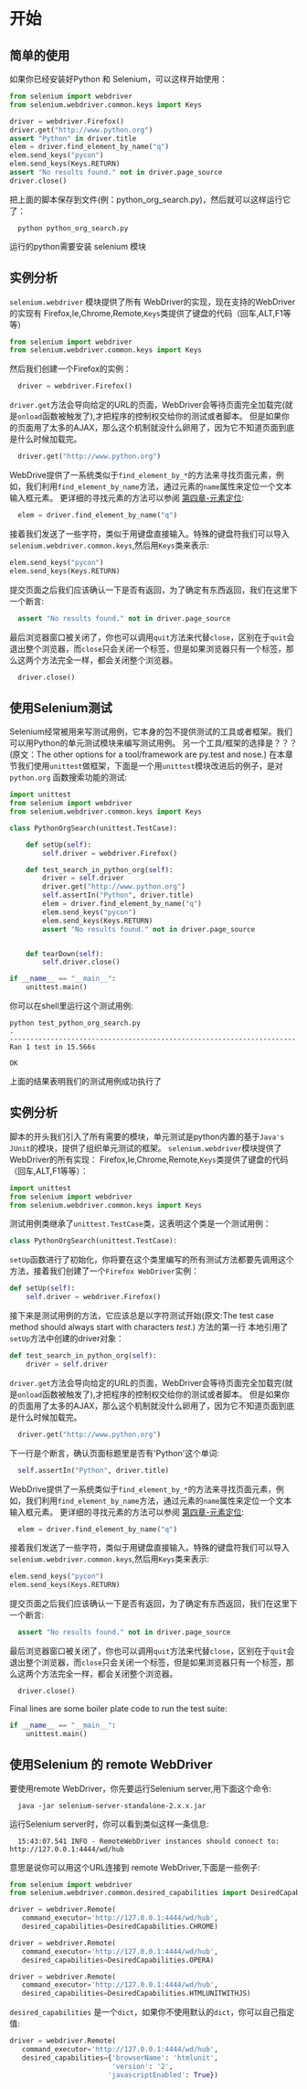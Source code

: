 # 开始
## 简单的使用
如果你已经安装好Python 和 Selenium，可以这样开始使用：
```python
from selenium import webdriver
from selenium.webdriver.common.keys import Keys

driver = webdriver.Firefox()
driver.get("http://www.python.org")
assert "Python" in driver.title
elem = driver.find_element_by_name("q")
elem.send_keys("pycon")
elem.send_keys(Keys.RETURN)
assert "No results found." not in driver.page_source
driver.close()
```
把上面的脚本保存到文件(例：python_org_search.py)，然后就可以这样运行它了：
```shell
  python python_org_search.py
  ```
运行的python需要安装 selenium 模块

## 实例分析
`selenium.webdriver` 模块提供了所有 WebDriver的实现，现在支持的WebDriver的实现有 Firefox,Ie,Chrome,Remote,`Keys`类提供了键盘的代码（回车,ALT,F1等等）
```python
from selenium import webdriver
from selenium.webdriver.common.keys import Keys
```
然后我们创建一个Firefox的实例：
```python
  driver = webdriver.Firefox()
```
`driver.get`方法会导向给定的URL的页面，WebDriver会等待页面完全加载完(就是`onload`函数被触发了),才把程序的控制权交给你的测试或者脚本。
但是如果你的页面用了太多的AJAX，那么这个机制就没什么卵用了，因为它不知道页面到底是什么时候加载完。
```python
  driver.get("http://www.python.org")
  ```
WebDrive提供了一系统类似于`find_element_by_*`的方法来寻找页面元素，例如，我们利用`find_element_by_name`方法，通过元素的`name`属性来定位一个文本输入框元素。
更详细的寻找元素的方法可以参阅 [第四章-元素定位](#):
```python
  elem = driver.find_element_by_name("q")
```
接着我们发送了一些字符，类似于用键盘直接输入。特殊的键盘符我们可以导入`selenium.webdriver.common.keys`,然后用`Keys`类来表示:
```python
elem.send_keys("pycon")
elem.send_keys(Keys.RETURN)
```
提交页面之后我们应该确认一下是否有返回，为了确定有东西返回，我们在这里下一个断言:
```python
  assert "No results found." not in driver.page_source
```
最后浏览器窗口被关闭了，你也可以调用`quit`方法来代替`close`，区别在于`quit`会退出整个浏览器，而`close`只会关闭一个标签，但是如果浏览器只有一个标签，那么这两个方法完全一样，都会关闭整个浏览器。
```python
  driver.close()
```
## 使用Selenium测试
Selenium经常被用来写测试用例，它本身的包不提供测试的工具或者框架。我们可以用Python的单元测试模块来编写测试用例。
另一个工具/框架的选择是？？？ (原文：The other options for a tool/framework are py.test and nose.)
在本章节我们使用`unittest`做框架，下面是一个用`unittest`模块改进后的例子，是对 `python.org` 函数搜索功能的测试:
```python
import unittest
from selenium import webdriver
from selenium.webdriver.common.keys import Keys

class PythonOrgSearch(unittest.TestCase):

    def setUp(self):
        self.driver = webdriver.Firefox()

    def test_search_in_python_org(self):
        driver = self.driver
        driver.get("http://www.python.org")
        self.assertIn("Python", driver.title)
        elem = driver.find_element_by_name("q")
        elem.send_keys("pycon")
        elem.send_keys(Keys.RETURN)
        assert "No results found." not in driver.page_source


    def tearDown(self):
        self.driver.close()

if __name__ == "__main__":
    unittest.main()
```
你可以在shell里运行这个测试用例:
```shell
python test_python_org_search.py
.
----------------------------------------------------------------------
Ran 1 test in 15.566s

OK
```
上面的结果表明我们的测试用例成功执行了

## 实例分析
脚本的开头我们引入了所有需要的模块，单元测试是python内置的基于`Java's JUnit`的模块，提供了组织单元测试的框架。
`selenium.webdriver`模块提供了WebDriver的所有实现： Firefox,Ie,Chrome,Remote,`Keys`类提供了键盘的代码（回车,ALT,F1等等）：
```python
import unittest
from selenium import webdriver
from selenium.webdriver.common.keys import Keys
```
测试用例类继承了`unittest.TestCase`类，这表明这个类是一个测试用例：
```python
class PythonOrgSearch(unittest.TestCase):
```
`setUp`函数进行了初始化，你将要在这个类里编写的所有测试方法都要先调用这个方法，接着我们创建了一个`Firefox WebDriver`实例：
```python
def setUp(self):
    self.driver = webdriver.Firefox()
```
接下来是测试用例的方法，它应该总是以字符测试开始(原文:The test case method should always start with characters *test*.)
方法的第一行 本地引用了 `setUp`方法中创建的driver对象：
```python
def test_search_in_python_org(self):
    driver = self.driver
```

`driver.get`方法会导向给定的URL的页面，WebDriver会等待页面完全加载完(就是`onload`函数被触发了),才把程序的控制权交给你的测试或者脚本。
但是如果你的页面用了太多的AJAX，那么这个机制就没什么卵用了，因为它不知道页面到底是什么时候加载完。
```python
  driver.get("http://www.python.org")
```
下一行是个断言，确认页面标题里是否有'Python'这个单词:
```python
  self.assertIn("Python", driver.title)
```
WebDrive提供了一系统类似于`find_element_by_*`的方法来寻找页面元素，例如，我们利用`find_element_by_name`方法，通过元素的`name`属性来定位一个文本输入框元素。
更详细的寻找元素的方法可以参阅 [第四章-元素定位](#):
```python
  elem = driver.find_element_by_name("q")
```
接着我们发送了一些字符，类似于用键盘直接输入。特殊的键盘符我们可以导入`selenium.webdriver.common.keys`,然后用`Keys`类来表示:
```python
elem.send_keys("pycon")
elem.send_keys(Keys.RETURN)
```

提交页面之后我们应该确认一下是否有返回，为了确定有东西返回，我们在这里下一个断言:
```python
  assert "No results found." not in driver.page_source
```
最后浏览器窗口被关闭了，你也可以调用`quit`方法来代替`close`，区别在于`quit`会退出整个浏览器，而`close`只会关闭一个标签，但是如果浏览器只有一个标签，那么这两个方法完全一样，都会关闭整个浏览器。
```python
  driver.close()
```
Final lines are some boiler plate code to run the test suite:
```python
if __name__ == "__main__":
    unittest.main()
```
## 使用Selenium 的 remote WebDriver
要使用remote WebDriver，你先要运行Selenium server,用下面这个命令:
```shell
  java -jar selenium-server-standalone-2.x.x.jar
```
运行Selenium server时，你可以看到类似这样一条信息:
```shell
  15:43:07.541 INFO - RemoteWebDriver instances should connect to: http://127.0.0.1:4444/wd/hub
```
意思是说你可以用这个URL连接到 remote WebDriver,下面是一些例子:
```python
from selenium import webdriver
from selenium.webdriver.common.desired_capabilities import DesiredCapabilities

driver = webdriver.Remote(
   command_executor='http://127.0.0.1:4444/wd/hub',
   desired_capabilities=DesiredCapabilities.CHROME)

driver = webdriver.Remote(
   command_executor='http://127.0.0.1:4444/wd/hub',
   desired_capabilities=DesiredCapabilities.OPERA)

driver = webdriver.Remote(
   command_executor='http://127.0.0.1:4444/wd/hub',
   desired_capabilities=DesiredCapabilities.HTMLUNITWITHJS)
```
`desired_capabilities` 是一个`dict`，如果你不使用默认的`dict`，你可以自己指定值:
```python
driver = webdriver.Remote(
   command_executor='http://127.0.0.1:4444/wd/hub',
   desired_capabilities={'browserName': 'htmlunit',
                         'version': '2',
                        'javascriptEnabled': True})
```
